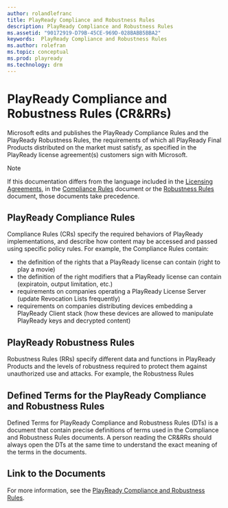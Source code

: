 ```yaml
---
author: rolandlefranc
title: PlayReady Compliance and Robustness Rules
description: PlayReady Compliance and Robustness Rules
ms.assetid: "90172919-D79B-45CE-969D-028BABB5BBA2"
keywords:  PlayReady Compliance and Robustness Rules
ms.author: rolefran
ms.topic: conceptual
ms.prod: playready
ms.technology: drm
---
```



# PlayReady Compliance and Robustness Rules (CR&RRs)

Microsoft edits and publishes the PlayReady Compliance Rules and the PlayReady Robustness Rules, the requirements of which all PlayReady Final Products distributed on the market must satisfy, as specified in the PlayReady license agreement(s) customers sign with Microsoft.


> [!NOTE]
> If this documentation differs from the language included in the [Licensing Agreements](https://www.microsoft.com/playready/licensing/), in the [Compliance Rules](https://www.microsoft.com/playready/licensing/compliance/) document or the [Robustness Rules](https://www.microsoft.com/playready/licensing/compliance/) document, those documents take precedence.


## PlayReady Compliance Rules

Compliance Rules (CRs) specify the required behaviors of PlayReady implementations, and describe how content may be accessed and passed using specific policy rules. For example, the Compliance Rules contain:
- the definition of the rights that a PlayReady license can contain (right to play a movie)
- the definition of the right modifiers that a PlayReady license can contain (expiratoin, output limitation, etc.)
- requirements on companies operating a PlayReady License Server (update Revocation Lists frequently)
- requirements on companies distributing devices embedding a PlayReady Client stack (how these devices are allowed to manipulate PlayReady keys and decrypted content)


## PlayReady Robustness Rules

Robustness Rules (RRs) specify different data and functions in PlayReady Products and the levels of robustness required to protect them against unauthorized use and attacks.
For example, the Robustness Rules 


## Defined Terms for the PlayReady Compliance and Robustness Rules

Defined Terms for PlayReady Compliance and Robustness Rules (DTs) is a document that contain precise definitions of terms used in the Compliance and Robustness Rules documents.
A person reading the CR&RRs should always open the DTs at the same time to understand the exact meaning of the terms in the documents.


## Link to the Documents

For more information, see the [PlayReady Compliance and Robustness Rules](https://www.microsoft.com/playready/licensing/compliance/).

